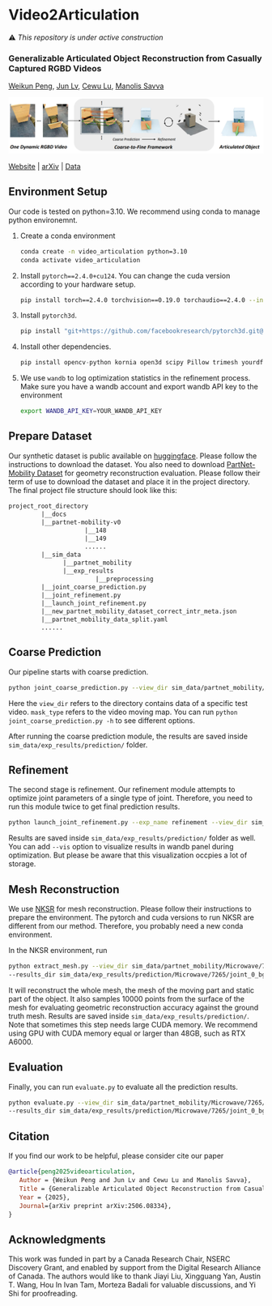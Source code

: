 # Video2Articulation

:warning: *This repository is under active construction*

### Generalizable Articulated Object Reconstruction from Casually Captured RGBD Videos
[Weikun Peng](https://www.linkedin.com/in/weikun-peng-7731281b4/), [Jun Lv](https://lyuj1998.github.io/), [Cewu Lu](https://www.mvig.org/), [Manolis Savva](https://msavva.github.io/)

![teaser](./docs/static/images/teaser.png)

[Website](https://3dlg-hcvc.github.io/video2articulation/) | [arXiv](https://arxiv.org/abs/2506.08334) | [Data](https://huggingface.co/datasets/3dlg-hcvc/video2articulation)

## Environment Setup
Our code is tested on python=3.10. We recommend using conda to manage python environemnt.

1. Create a conda environment
   ```bash
   conda create -n video_articulation python=3.10
   conda activate video_articulation
   ```
2. Install `pytorch==2.4.0+cu124`. You can change the cuda version according to your hardware setup.
   ```bash
   pip install torch==2.4.0 torchvision==0.19.0 torchaudio==2.4.0 --index-url https://download.pytorch.org/whl/cu124
   ```
3. Install `pytorch3d`.
   ```bash
   pip install "git+https://github.com/facebookresearch/pytorch3d.git@stable"
   ```
4. Install other dependencies.
   ```python
   pip install opencv-python kornia open3d scipy Pillow trimesh yourdfpy wandb
   ```
5. We use `wandb` to log optimization statistics in the refinement process. Make sure you have a wandb account and export wandb API key to the environment
   ```bash
   export WANDB_API_KEY=YOUR_WANDB_API_KEY
   ```

## Prepare Dataset
Our synthetic dataset is public available on [huggingface](https://huggingface.co/datasets/3dlg-hcvc/video2articulation). Please follow the instructions to download the dataset. You also need to download [PartNet-Mobility Dataset](https://sapien.ucsd.edu/downloads) for geometry reconstruction evaluation. Please follow their term of use to download the dataset and place it in the project directory. The final project file structure should look like this:
```
project_root_directory
         |__docs
         |__partnet-mobility-v0
                     |__148
                     |__149
                     ......
         |__sim_data
               |__partnet_mobility
               |__exp_results
                        |__preprocessing
         |__joint_coarse_prediction.py
         |__joint_refinement.py
         |__launch_joint_refinement.py
         |__new_partnet_mobility_dataset_correct_intr_meta.json
         |__partnet_mobility_data_split.yaml
         ......
```

## Coarse Prediction
Our pipeline starts with coarse prediction.
```bash
python joint_coarse_prediction.py --view_dir sim_data/partnet_mobility/Microwave/7265/joint_0_bg/view_0/ --mask_type monst3r --seed 0
```
Here the `view_dir` refers to the directory contains data of a specific test video. `mask_type` refers to the video moving map. You can run `python joint_coarse_prediction.py -h` to see different options.

After running the coarse prediction module, the results are saved inside `sim_data/exp_results/prediction/` folder.

## Refinement
The second stage is refinement. Our refinement module attempts to optimize joint parameters of a single type of joint. Therefore, you need to run this module twice to get final prediction results.
```bash
python launch_joint_refinement.py --exp_name refinement --view_dir sim_data/partnet_mobility/Microwave/7265/joint_0_bg/view_0/ --mask_type monst3r --loss chamfer
```
Results are saved inside `sim_data/exp_results/prediction/` folder as well. You can add `--vis` option to visualize results in wandb panel during optimization. But please be aware that this visualization occpies a lot of storage.

## Mesh Reconstruction
We use [NKSR](https://github.com/nv-tlabs/NKSR) for mesh reconstruction. Please follow their instructions to prepare the environment. The pytorch and cuda versions to run NKSR are different from our method. Therefore, you probably need a new conda environment.

In the NKSR environment, run
```bash
python extract_mesh.py --view_dir sim_data/partnet_mobility/Microwave/7265/joint_0_bg/view_0/ \ 
--results_dir sim_data/exp_results/prediction/Microwave/7265/joint_0_bg/view_0/refinement/monst3r/chamfer/0/
```
It will reconstruct the whole mesh, the mesh of the moving part and static part of the object. It also samples 10000 points from the surface of the mesh for evaluating geometric reconstruction accuracy against the ground truth mesh. Results are saved inside `sim_data/exp_results/prediction/`. Note that sometimes this step needs large CUDA memory. We recommend using GPU with CUDA memory equal or larger than 48GB, such as RTX A6000.

## Evaluation
Finally, you can run `evaluate.py` to evaluate all the prediction results. 
```bash
python evaluate.py --view_dir sim_data/partnet_mobility/Microwave/7265/joint_0_bg/view_0/ \ 
--results_dir sim_data/exp_results/prediction/Microwave/7265/joint_0_bg/view_0/refinement/monst3r/chamfer/0/
```

## Citation
If you find our work to be helpful, please consider cite our paper
```bibtex
@article{peng2025videoarticulation,
   Author = {Weikun Peng and Jun Lv and Cewu Lu and Manolis Savva},
   Title = {Generalizable Articulated Object Reconstruction from Casually Captured RGBD Videos},
   Year = {2025},
   Journal={arXiv preprint arXiv:2506.08334},
}
```

## Acknowledgments
This work was funded in part by a Canada Research Chair, NSERC Discovery Grant, and enabled by support from the Digital Research Alliance of Canada. The authors would like to thank Jiayi Liu, Xingguang Yan, Austin T. Wang, Hou In Ivan Tam, Morteza Badali for valuable discussions, and Yi Shi for proofreading.